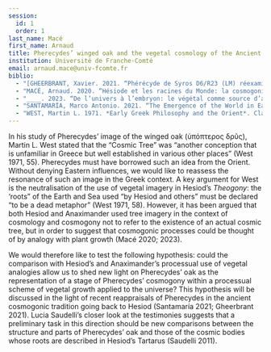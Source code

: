```yaml
---
session:
  id: 1
  order: 1
last_name: Macé
first_name: Arnaud
title: Pherecydes’ winged oak and the vegetal cosmology of the Ancient Greeks
institution: Université de Franche-Comté
email: arnaud.mace@univ-fcomte.fr
biblio:
  - "[GHEERBRANT, Xavier. 2021. “Phérécyde de Syros D6/R23 (LM) réexaminé.” *Philosophie antique. Problèmes, Renaissances, Usages*, no. 21 (December): 31–62.](https://doi.org/10.4000/philosant.5082)"
  - "MACÉ, Arnaud. 2020. “Hésiode et les racines du Monde: la cosmogonie et le schème de la croissance végétale.” In *Crescere/Svilupparsi. Teorie Biologiche e Mediche, Storia Sociale et Rappresentazioni Letterarie e Culturali Nel Mondo Antico e Contemporaneo*, edited by Franco Giorgianni, Pietro Li Causi, Rosa Rita Marchese, and Maria Cristina Maggio, 59–76. Generazioni. Letteratura e Altre Saperi. Palerme: Palermo University Press."
  - "____. 2023. “De l’univers à l’embryon: le végétal comme source d’analogies opératoires chez Anaximandre et dans le traité Hippocratique *De la génération / De la nature de l’enfant*.” In *Analogies Végétales Dans La Connaissance de La Vie de l’Antiquité à l’Âge Classique*, edited by Sarah Carvallo and Arnaud Macé. Sciences: Concepts et Problèmes. Besançon: Presses Univ. Franche-Comté."
  - "SANTAMARÍA, Marco Antonio. 2021. “The Emergence of the World in Early Greek Theogonies from Hesiod to Acusilaus.” In A. Bernabé-R. Martín Hernández (Eds.), *Narrating the Beginnings*, Wiesbaden, Springer, 117–37. Wiesbaden: Springer. Saudelli, Lucia. 2011. “Le chêne et le voile de Phérécyde. Note sur un témoignage du gnostique Isidore (7 B 2 DK, F 76 S).” *Revue des Études Grecques* 124 (1): 79–92."
  - "WEST, Martin L. 1971. *Early Greek Philosophy and the Orient*. Clarendon Press. Oxford: Oxford Clarendon Press."
---
```

In his study of Pherecydes’ image of the winged oak (ὑπόπτερος δρῦς), Martin L. West stated that the “Cosmic Tree” was “another conception that is unfamiliar in Greece but well established in various other places” (West 1971, 55). Pherecydes must have borrowed such an idea from the Orient. Without denying Eastern influences, we would like to reassess the resonance of such an image in the Greek context. A key argument for West is the neutralisation of the use of vegetal imagery in Hesiod’s *Theogony*: the ‘roots” of the Earth and Sea used “by Hesiod and others” must be declared “to be a dead metaphor” (West 1971, 58). However, it has been argued that both Hesiod and Anaximander used tree imagery in the context of cosmology and cosmogony not to refer to the existence of an actual cosmic tree, but in order to suggest that cosmogonic processes could be thought of by analogy with plant growth (Macé 2020; 2023).

We would therefore like to test the following hypothesis: could the comparison with Hesiod’s and Anaximander’s processual use of vegetal analogies allow us to shed new light on Pherecydes’ oak as the representation of a stage of Pherecydes’ cosmogony within a processual scheme of vegetal growth applied to the universe? This hypothesis will be discussed in the light of recent reappraisals of Pherecydes in the ancient cosmogonic tradition going back to Hesiod (Santamaría 2021; Gheerbrant 2021). Lucia Saudelli’s closer look at the testimonies suggests that a preliminary task in this direction should be new comparisons between the structure and parts of Pherecydes’ oak and those of the cosmic bodies whose roots are described in Hesiod’s Tartarus (Saudelli 2011).


